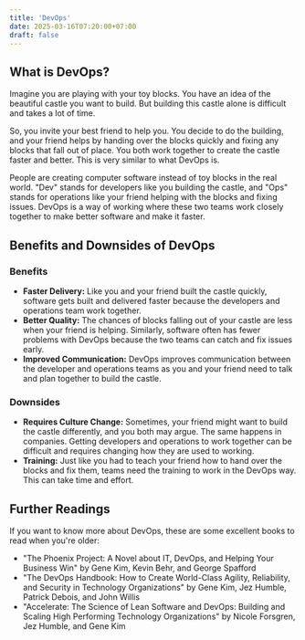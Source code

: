 ```yaml
---
title: 'DevOps'
date: 2025-03-16T07:20:00+07:00
draft: false
---
```


## What is DevOps?

Imagine you are playing with your toy blocks. You have an idea of the beautiful castle you want to build. But building this castle alone is difficult and takes a lot of time.

So, you invite your best friend to help you. You decide to do the building, and your friend helps by handing over the blocks quickly and fixing any blocks that fall out of place. You both work together to create the castle faster and better. This is very similar to what DevOps is.

People are creating computer software instead of toy blocks in the real world. "Dev" stands for developers like you building the castle, and "Ops" stands for operations like your friend helping with the blocks and fixing issues. DevOps is a way of working where these two teams work closely together to make better software and make it faster.

## Benefits and Downsides of DevOps

### Benefits

- **Faster Delivery:** Like you and your friend built the castle quickly, software gets built and delivered faster because the developers and operations team work together.
- **Better Quality:** The chances of blocks falling out of your castle are less when your friend is helping. Similarly, software often has fewer problems with DevOps because the two teams can catch and fix issues early.
- **Improved Communication:** DevOps improves communication between the developer and operations teams as you and your friend need to talk and plan together to build the castle.

### Downsides

- **Requires Culture Change:** Sometimes, your friend might want to build the castle differently, and you both may argue. The same happens in companies. Getting developers and operations to work together can be difficult and requires changing how they are used to working.
- **Training:** Just like you had to teach your friend how to hand over the blocks and fix them, teams need the training to work in the DevOps way. This can take time and effort.

## Further Readings

If you want to know more about DevOps, these are some excellent books to read when you're older:

- "The Phoenix Project: A Novel about IT, DevOps, and Helping Your Business Win" by Gene Kim, Kevin Behr, and George Spafford
- "The DevOps Handbook: How to Create World-Class Agility, Reliability, and Security in Technology Organizations" by Gene Kim, Jez Humble, Patrick Debois, and John Willis
- "Accelerate: The Science of Lean Software and DevOps: Building and Scaling High Performing Technology Organizations" by Nicole Forsgren, Jez Humble, and Gene Kim
